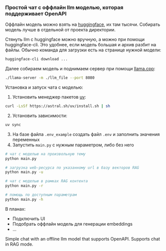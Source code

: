 ### Простой чат с оффлайн llm моделью, которая поддерживает OpenAPI

Оффлайн модель можно взять на [huggingface](https://huggingface.co/), их там тысячи. Собирать модель лучше в отдельной от проекта директории.

Стянуть llm с huggingface можно вручную, а можно при помощи huggingface-cli. Это удобнее, если модель большая и архив разбит на файлы. Обычно команда для загрузки есть на странице нужной модели:
```bash
huggingface-cli download ...
```

Далее собираем модель и поднимаем сервер при помощи [llama.cpp](https://github.com/ggml-org/llama.cpp):

```bash
./llama-server -m ./llm_file --port 8080
```

Установка и запуск чата с моделью:

1. Установить менеджер пакетов [uv](https://pypi.org/project/uv/):
```bash
curl -LsSf https://astral.sh/uv/install.sh | sh
```
2. Установить зависимости:
```bash
uv sync
```
3. На базе файла `.env_example` создать файл `.env` и заполнить значения переменных
4. Запустить `main.py` с нужным параметром, либо без него
```bash
# чат с моделью на произвольную тему
python main.py

# загрузка web-ресурса по указанному url в базу векторов RAG
python main.py -u 

# чат с моделью в рамках RAG контента
python main.py -r

# помощь по доступным параметрам
python main.py -h

```

В планах:
- Подключить UI
- Подобрать оффлайн модель для генерации embeddings
- ...

Simple chat with an offline llm model that supports OpenAPI. Supports chat in RAG mode.
